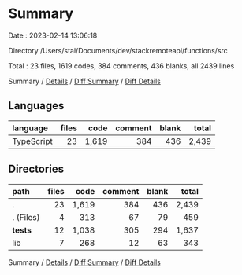 # Summary

Date : 2023-02-14 13:06:18

Directory /Users/stai/Documents/dev/stackremoteapi/functions/src

Total : 23 files,  1619 codes, 384 comments, 436 blanks, all 2439 lines

Summary / [Details](details.md) / [Diff Summary](diff.md) / [Diff Details](diff-details.md)

## Languages
| language | files | code | comment | blank | total |
| :--- | ---: | ---: | ---: | ---: | ---: |
| TypeScript | 23 | 1,619 | 384 | 436 | 2,439 |

## Directories
| path | files | code | comment | blank | total |
| :--- | ---: | ---: | ---: | ---: | ---: |
| . | 23 | 1,619 | 384 | 436 | 2,439 |
| . (Files) | 4 | 313 | 67 | 79 | 459 |
| __tests__ | 12 | 1,038 | 305 | 294 | 1,637 |
| lib | 7 | 268 | 12 | 63 | 343 |

Summary / [Details](details.md) / [Diff Summary](diff.md) / [Diff Details](diff-details.md)